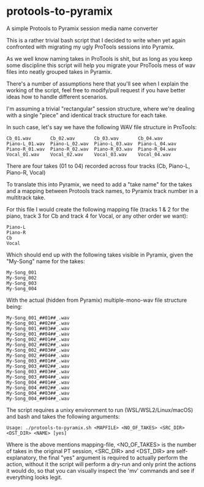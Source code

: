 # protools-to-pyramix
A simple Protools to Pyramix session media name converter

This is a rather trivial bash script that I decided to write when yet again confronted with migrating my ugly ProTools sessions into Pyramix.

As we well know naming takes in ProTools is shit, but as long as you keep some discipline this script will help you migrate your ProTools mess of wav files into neatly grouped takes in Pyramix.

There's a number of assumptions here that you'll see when I explain the working of the script, feel free to modify/pull request if you have better ideas how to handle different scenarios.

I'm assuming a trivial "rectangular" session structure, where we're dealing with a single "piece" and identical track structure for each take.

In such case, let's say we have the following WAV file structure in ProTools:

```
Cb_01.wav       Cb_02.wav       Cb_03.wav       Cb_04.wav
Piano-L_01.wav  Piano-L_02.wav  Piano-L_03.wav  Piano-L_04.wav
Piano-R_01.wav  Piano-R_02.wav  Piano-R_03.wav  Piano-R_04.wav
Vocal_01.wav    Vocal_02.wav    Vocal_03.wav    Vocal_04.wav
```

There are four takes (01 to 04) recorded across four tracks (Cb, Piano-L, Piano-R, Vocal)

To translate this into Pyramix, we need to add a "take name" for the takes and a mapping between Protools track names, to Pyramix track number in a multitrack take.

For this file I would create the following mapping file (tracks 1 & 2 for the piano, track 3 for Cb and track 4 for Vocal, or any other order we want):

```
Piano-L
Piano-R
Cb
Vocal
```

Which should end up with the following takes visible in Pyramix, given the "My-Song" name for the takes:

```
My-Song_001
My-Song_002
My-Song_003
My-Song_004
```

With the actual (hidden from Pyramix) multiple-mono-wav file structure being:

```
My-Song_001_##01##_.wav
My-Song_001_##02##_.wav
My-Song_001_##03##_.wav
My-Song_001_##04##_.wav
My-Song_002_##01##_.wav
My-Song_002_##02##_.wav
My-Song_002_##03##_.wav
My-Song_002_##04##_.wav
My-Song_003_##01##_.wav
My-Song_003_##02##_.wav
My-Song_003_##03##_.wav
My-Song_003_##04##_.wav
My-Song_004_##01##_.wav
My-Song_004_##02##_.wav
My-Song_004_##03##_.wav
My-Song_004_##04##_.wav
```

The script requires a unixy environment to run (WSL/WSL2/Linux/macOS) and bash and takes the following arguments:

```
Usage: ./protools-to-pyramix.sh <MAPFILE> <NO_OF_TAKES> <SRC_DIR> <DST_DIR> <NAME> [yes]
```

Where <MAPFILE> is the above mentions mapping-file, <NO_OF_TAKES> is the number of takes in the original PT session, <SRC_DIR> and <DST_DIR> are self-explanatory, the final "yes" argument is required to actually perform the action, without it the script will perform a dry-run and only print the actions it would do, so that you can visually inspect the 'mv' commands and see if everything looks legit.
